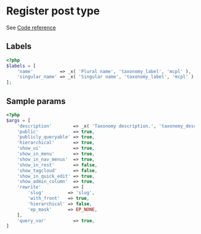 # Register post type

See [Code reference](https://developer.wordpress.org/reference/functions/register_taxonomy/)


## Labels
```php
<?php
$labels = [
    'name'          => _x( 'Plural name', 'taxonomy_label', 'mcpl' ),
    'singular_name' => _x( 'Singular name', 'taxonomy_label', 'mcpl' ),
];
```


## Sample params
```php
<?php
$args = [
    'description'        => _x( 'Taxonomy description.', 'taxonomy_description', 'mcpl' ),
    'public'             => true,
    'publicly_queryable' => true,
    'hierarchical'       => true,
    'show_ui'            => true,
    'show_in_menu'       => true,
    'show_in_nav_menus'  => true,
    'show_in_rest'       => false,
    'show_tagcloud'      => false,
    'show_in_quick_edit' => true,
    'show_admin_column'  => true,
    'rewrite'            => [
        'slug'         => 'slug',
        'with_front'   => true,
        'hierarchical' => false,
        'ep_mask'      => EP_NONE,
    ],
    'query_var'          => true,
]
```